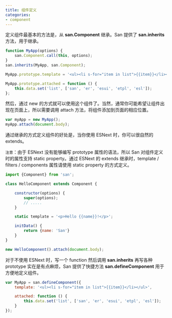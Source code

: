 ```yaml
---
title: 组件定义
categories:
- component
---
```


定义组件最基本的方法是，从 **san.Component** 继承。San 提供了 **san.inherits** 方法，用于继承。

```javascript
function MyApp(options) {
    san.Component.call(this, options);
}
san.inherits(MyApp, san.Component);

MyApp.prototype.template = '<ul><li s-for="item in list">{{item}}</li></ul>';

MyApp.prototype.attached = function () {
    this.data.set('list', ['san', 'er', 'esui', 'etpl', 'esl']);
};
```

然后，通过 new 的方式就可以使用这个组件了。当然，通常你可能希望让组件出现在页面上，所以需要调用 attach 方法，将组件添加到页面的相应位置。


```javascript
var myApp = new MyApp();
myApp.attach(document.body);
```

通过继承的方式定义组件的好处是，当你使用 ESNext 时，你可以很自然的 extends。

`注意`：由于 ESNext 没有能够编写 prototype 属性的语法，所以 San 对组件定义时的属性支持 static property。通过 ESNext 的 extends 继承时，template / filters / components 属性请使用 static property 的方式定义。

```javascript
import {Component} from 'san';

class HelloComponent extends Component {

    constructor(options) {
        super(options);
        // .....
    }

    static template = '<p>Hello {{name}}!</p>';

    initData() {
        return {name: 'San'}
    }
}

new HelloComponent().attach(document.body);
```

对于不使用 ESNext 时，写一个 function 然后调用 **san.inherits** 再写各种 prototype 实在是有点麻烦，San 提供了快捷方法 **san.defineComponent** 用于方便地定义组件。

```javascript
var MyApp = san.defineComponent({
    template: '<ul><li s-for="item in list">{{item}}</li></ul>',

    attached: function () {
        this.data.set('list', ['san', 'er', 'esui', 'etpl', 'esl']);
    }
});
```